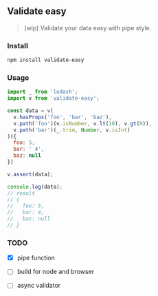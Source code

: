 ## Validate easy

> (wip) Validate your data easy with pipe style.

### Install

```bash
npm install validate-easy
```

### Usage

```javascript
import _ from 'lodash';
import v from 'validate-easy';

const data = v(
  v.hasProps('foo', 'bar', 'baz'),
  v.path('foo')(v.isNumber, v.lt(10), v.gt(0)),
  v.path('bar')(_.trim, Number, v.isInt)
)({
  foo: 5,
  bar: ' 4',
  baz: null
})

v.assert(data);

console.log(data);
// result
// {
//   foo: 5,
//   bar: 4,
//   baz: null
// }

```

### TODO

- [x] pipe function
- [ ] build for node and browser
- [ ] async validator

